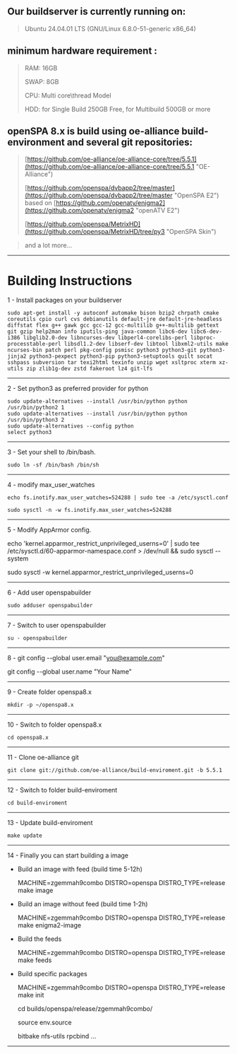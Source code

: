 ## Our buildserver is currently running on: ##

> Ubuntu 24.04.01 LTS (GNU/Linux 6.8.0-51-generic x86_64)

## minimum hardware requirement : ##

> RAM:  16GB
> 
> SWAP: 8GB
> 
> CPU:  Multi core\thread Model
> 
> HDD:  for Single Build 250GB Free, for Multibuild 500GB or more

## openSPA 8.x is build using oe-alliance build-environment and several git repositories: ##

> [https://github.com/oe-alliance/oe-alliance-core/tree/5.5.1](https://github.com/oe-alliance/oe-alliance-core/tree/5.5.1 "OE-Alliance")
> 
> [https://github.com/openspa/dvbapp2/tree/master](https://github.com/openspa/dvbapp2/tree/master "OpenSPA E2") based on [https://github.com/openatv/enigma2](https://github.com/openatv/enigma2 "openATV E2")
> 
> [https://github.com/openspa/MetrixHD](https://github.com/openspa/MetrixHD/tree/py3 "OpenSPA Skin")

> and a lot more...


----------

# Building Instructions #

1 - Install packages on your buildserver

    sudo apt-get install -y autoconf automake bison bzip2 chrpath cmake coreutils cpio curl cvs debianutils default-jre default-jre-headless diffstat flex g++ gawk gcc gcc-12 gcc-multilib g++-multilib gettext git gzip help2man info iputils-ping java-common libc6-dev libc6-dev-i386 libglib2.0-dev libncurses-dev libperl4-corelibs-perl libproc-processtable-perl libsdl1.2-dev libserf-dev libtool libxml2-utils make ncurses-bin patch perl pkg-config psmisc python3 python3-git python3-jinja2 python3-pexpect python3-pip python3-setuptools quilt socat sshpass subversion tar texi2html texinfo unzip wget xsltproc xterm xz-utils zip zlib1g-dev zstd fakeroot lz4 git-lfs
    
----------
2 - Set python3 as preferred provider for python

    sudo update-alternatives --install /usr/bin/python python /usr/bin/python2 1
    sudo update-alternatives --install /usr/bin/python python /usr/bin/python3 2
    sudo update-alternatives --config python
    select python3
    
----------    
3 - Set your shell to /bin/bash.

    sudo ln -sf /bin/bash /bin/sh

----------
4 - modify max_user_watches

    echo fs.inotify.max_user_watches=524288 | sudo tee -a /etc/sysctl.conf

    sudo sysctl -n -w fs.inotify.max_user_watches=524288

----------
5 - Modify AppArmor config.

echo 'kernel.apparmor_restrict_unprivileged_userns=0' | sudo tee /etc/sysctl.d/60-apparmor-namespace.conf > /dev/null && sudo sysctl --system

sudo sysctl -w kernel.apparmor_restrict_unprivileged_userns=0

----------
6 - Add user openspabuilder

    sudo adduser openspabuilder

----------
7 - Switch to user openspabuilder

    su - openspabuilder

----------
8 - git config --global user.email "you@example.com"

git config --global user.name "Your Name"

----------
9 - Create folder openspa8.x

    mkdir -p ~/openspa8.x

----------
10 - Switch to folder openspa8.x

    cd openspa8.x

----------
11 - Clone oe-alliance git

    git clone git://github.com/oe-alliance/build-enviroment.git -b 5.5.1

----------
12 - Switch to folder build-enviroment

    cd build-enviroment

----------
13 - Update build-enviroment

    make update

----------
14 - Finally you can start building a image

* Build an image with feed (build time 5-12h)

    MACHINE=zgemmah9combo DISTRO=openspa DISTRO_TYPE=release make image

* Build an image without feed (build time 1-2h)

    MACHINE=zgemmah9combo DISTRO=openspa DISTRO_TYPE=release make enigma2-image

* Build the feeds

    MACHINE=zgemmah9combo DISTRO=openspa DISTRO_TYPE=release make feeds

* Build specific packages

    MACHINE=zgemmah9combo DISTRO=openspa DISTRO_TYPE=release make init

    cd builds/openspa/release/zgemmah9combo/

    source env.source

    bitbake nfs-utils rpcbind ...

----------
